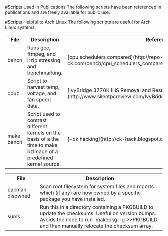 #Scripts Used in Publications
The following scripts have been referenced in publications and are freely available for public use.

<table>
<tr>
<th>File</th><th>Description</th><th>Reference</th>
</tr>
<tr>
<td>bench</td><td>Runs gcc, ffmpeg, and lrzip stressing and benchmarking.</td><td>[cpu schedulers compared](http://repo-ck.com/bench/cpu_schedulers_compared.pdf)</td>
</tr>
<tr>
<td>cpuz</td><td>Script to harvest temp, voltage, and fan speed data.</td><td>[IvyBridge 3770K IHS Removal and Results](http://www.silentpcreview.com/IvyBridge_3770K_IHS_removal_and_results)</td>
</tr>
<tr>
<td>make bench</td><td>Script used to contrast different kernels on the basis of a the time to make bzImage of a predefined kernel source.</td><td>[-ck hacking](http://ck-hack.blogspot.com)</td>
</tr>

#Scripts Helpful to Arch Linux 
The following scripts are useful for Arch Linux systems.

<table>
<tr>
<th>File</th><th>Description</th>
</tr>
<tr>
<td>pacman-disowned</td><td>Scan root filesystem for system files and reports which (if any) are now owned by a specific package you have installed.</td>
</tr>
<tr>
<td>sums</td><td>Run this in a directory containing a PKGBUILD to update the checksums. Useful on version bumps. Avoids the need to run `makepkg -g >>PKGBUILD` and then manually relocate the checksum array.</td>
</tr>
